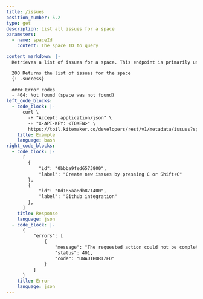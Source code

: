 ```yaml
---
title: /issues
position_number: 5.2
type: get
description: List all issues for a space
parameters:
  - name: spaceId
    content: The space ID to query

content_markdown: |-
  Retrieves a list of issues for a space. This endpoint is primarily used by the Zapier integration

  200 Returns the list of issues for the space
  {: .success}

  #### Error codes
  - 404: Not found (space was not found)
left_code_blocks:
  - code_block: |-
      curl \
        -H "Accept: application/json" \ 
        -H "X-API-KEY: <TOKEN>" \
        https://toil.kitemaker.co/developers/rest/v1/metadata/issues?spaceId=0a3abd6aeb71f400
    title: Example
    language: bash
right_code_blocks:
  - code_block: |-
      [
        {
            "id": "0bbba9fed6573800",
            "label": "Create new issues by pressing C or Shift+C"
        },
        {
            "id": "0d185aa8db871400",
            "label": "Github integration"
        },
      ]
    title: Response
    language: json
  - code_block: |-
      {
          "errors": [
              {
                  "message": "The requested action could not be completed",
                  "status": 401,
                  "code": "UNAUTHORIZED"
              }
          ]
      }
    title: Error
    language: json
---
```

